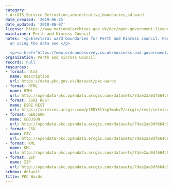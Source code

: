 ```yaml
---
category:
- ArcGIS,Service Definition,adminstrative,boundaries,sd,ward
date_created: '2019-06-25'
date_updated: '2018-06-07'
license: https://www.nationalarchives.gov.uk/doc/open-government-licence/version/3/
maintainer: Perth and Kinross Council
notes: '<p>Electoral ward boundaries for Perth and Kinross council. For more information
  on using the data see </p>

  <p><a href="https://www.ordnancesurvey.co.uk/business-and-government/products/boundary-line.html">https://www.ordnancesurvey.co.uk/business-and-government/products/boundary-line.html</a></p>'
organization: Perth and Kinross Council
records: null
resources:
- format: html
  name: Description
  url: https://data.pkc.gov.uk/dataset/pkc-wards
- format: HTML
  name: HTML
  url: http://opendata-pkc.opendata.arcgis.com/datasets/7dae2aa0df664c978684656aac40f894_0
- format: ESRI REST
  name: ESRI REST
  url: https://services.arcgis.com/pfFDYSlYcp7mabvZ/arcgis/rest/services/PKC_Wards/FeatureServer/0
- format: GEOJSON
  name: GEOJSON
  url: http://opendata-pkc.opendata.arcgis.com/datasets/7dae2aa0df664c978684656aac40f894_0.geojson
- format: CSV
  name: CSV
  url: http://opendata-pkc.opendata.arcgis.com/datasets/7dae2aa0df664c978684656aac40f894_0.csv
- format: KML
  name: KML
  url: http://opendata-pkc.opendata.arcgis.com/datasets/7dae2aa0df664c978684656aac40f894_0.kml
- format: ZIP
  name: ZIP
  url: http://opendata-pkc.opendata.arcgis.com/datasets/7dae2aa0df664c978684656aac40f894_0.zip
schema: default
title: PKC Wards
---
```

